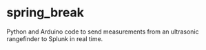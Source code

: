 # spring_break
Python and Arduino code to send measurements from an ultrasonic rangefinder to Splunk in real time.
